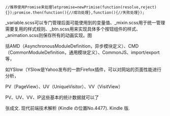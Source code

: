 ```
//推荐使用Promise来处理letpromise=newPrimise(function(resolve,reject){});promise.then(function(){//成功处理},function(){//失败处理});
```
_variable.scss可以专门管理后面可能使用到的变量值、_mixin.scss用于统一管理需要复用的样式规则、_btn.scss用来实现具体多个按钮组件的样式、_animation.scss则保存所有的动画实现。图

括AMD（AsynchronousModuleDefinition，异步模块定义）、CMD（CommonModuleDefinition，通用模块定义）、CommonJS、import/export等，

如YSlow（YSlow是Yahoo发布的一款Firefox插件，可以对网站的页面性能进行分析，

PV（PageView）、UV（UniqueVisitor）、VV（VisitView）

PV、UV、VV、IP这些基本的统计数据就可以了

张成文. 现代前端技术解析 (Kindle の位置No.4477). Kindle 版. 
